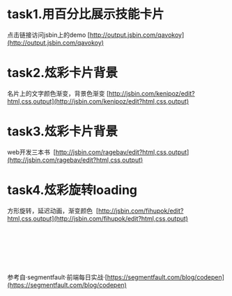 # task1.用百分比展示技能卡片
点击链接访问jsbin上的demo  [http://output.jsbin.com/qavokoy](http://output.jsbin.com/qavokoy)  

# task2.炫彩卡片背景
名片上的文字颜色渐变，背景色渐变  [http://jsbin.com/kenipoz/edit?html,css,output](http://jsbin.com/kenipoz/edit?html,css,output)  

# task3.炫彩卡片背景
web开发三本书  [http://jsbin.com/ragebav/edit?html,css,output](http://jsbin.com/ragebav/edit?html,css,output)  

# task4.炫彩旋转loading
方形旋转，延迟动画，渐变颜色  [http://jsbin.com/fihupok/edit?html,css,output](http://jsbin.com/fihupok/edit?html,css,output)  



&emsp;  
&emsp;  
&emsp;    
&emsp;    
&emsp;    
&emsp;    
参考自·segmentfault·前端每日实战·[https://segmentfault.com/blog/codepen](https://segmentfault.com/blog/codepen)
